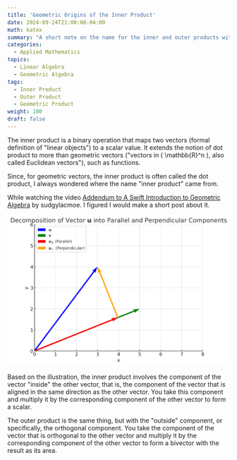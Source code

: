 ```yaml
---
title: 'Geometric Origins of the Inner Product'
date: 2024-09-24T21:00:08-04:00
math: katex
summary: "A short note on the name for the inner and outer products with a geometric origin."
categories:
  - Applied Mathematics
topics:
  - Linear Algebra
  - Geometric Algebra
tags:
  - Inner Product
  - Outer Product
  - Geometric Product
weight: 100
draft: false
---
```


The inner product is a binary operation that maps two vectors (formal definition of "linear objects") to a scalar value. It extends the notion of dot product to more than geometric vectors ("vectors in \( \mathbb{R}^n \), also called Euclidean vectors"), such as functions.

Since, for geometric vectors, the inner product is often called the dot product, I always wondered where the name "inner product" came from.

While watching the video [Addendum to A Swift Introduction to Geometric Algebra](https://www.youtube.com/watch?v=0bOiy0HVMqA) by sudgylacmoe. I figured I would make a short post about it.

![Illustration of the inner product as the aligned component of the projected vector "inside" the other vector](inner_product_decomposition.png)

Based on the illustration, the inner product involves the component of the vector "inside" the other vector, that is, the component of the vector that is aligned in the same direction as the other vector. You take this component and multiply it by the corresponding component of the other vector to form a scalar.

The outer product is the same thing, but with the "outside" component, or specifically, the orthogonal component. You take the component of the vector that is orthogonal to the other vector and multiply it by the corresponding component of the other vector to form a bivector with the result as its area.